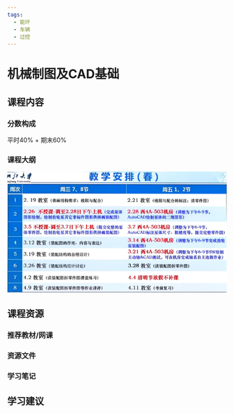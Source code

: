 ```yaml
---
tags:
  - 能环
  - 车辆
  - 过控
---
```


# 机械制图及CAD基础

## 课程内容

### 分数构成

平时40% + 期末60%

### 课程大纲

![1](机械制图及CAD基础/image1.png)

## 课程资源

### 推荐教材/网课

### 资源文件

### 学习笔记

## 学习建议



